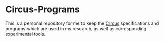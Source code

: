 # Circus-Programs
This is a personal repository for me to keep the [Circus](https://www.cs.york.ac.uk/circus/) specifications and programs which are used in my research, as well as corresponding experimental tools.
